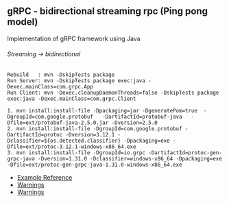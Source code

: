 ## gRPC - bidirectional streaming rpc (Ping pong model)

Implementation of gRPC framework using Java

###### Streaming -> bidirectional 
```
Rebuild   : mvn -DskipTests package		
Run Server: mvn -DskipTests package exec:java -Dexec.mainClass=com.grpc.App
Run Client: mvn -Dexec.cleanupDaemonThreads=false -DskipTests package exec:java -Dexec.mainClass=com.grpc.Client

1. mvn install:install-file -Dpackaging=jar -DgeneratePom=true  -DgroupId=com.google.protobuf   -DartifactId=protobuf-java   -Dfile=ext/protobuf-java-2.5.0.jar -Dversion=2.5.0
2. mvn install:install-file -DgroupId=com.google.protobuf -DartifactId=protoc -Dversion=3.12.1 -Dclassifier=${os.detected.classifier} -Dpackaging=exe -Dfile=ext/protoc-3.12.1-windows-x86_64.exe
3. mvn install:install-file -DgroupId=io.grpc -DartifactId=protoc-gen-grpc-java -Dversion=1.31.0 -Dclassifier=windows-x86_64 -Dpackaging=exe -Dfile=ext/protoc-gen-grpc-java-1.31.0-windows-x86_64.exe
```

* [Example Reference](https://github.com/nddipiazza/grpc-java-bidirectional-streaming-example)
* [Warnings](https://stackoverflow.com/questions/51871635/couldnt-destroy-threadgroup-org-codehaus-mojo-exec-execjavamojoisolatedthreadg)
* [Warnings](https://stackoverflow.com/questions/13471519/running-daemon-with-exec-maven-plugin-avoiding-illegalthreadstateexception)





